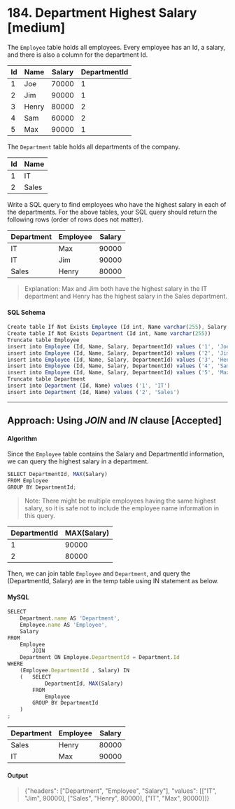 # 184.	Department Highest Salary [medium]

The `Employee` table holds all employees. Every employee has an Id, a salary, and there is also a column for the department Id.

 Id | Name  | Salary | DepartmentId 
--|--|--|--
 1  | Joe   | 70000  | 1            
 2  | Jim   | 90000  | 1            
 3  | Henry | 80000  | 2            
 4  | Sam   | 60000  | 2            
 5  | Max   | 90000  | 1            

The `Department` table holds all departments of the company.

 Id | Name     
--|--
| 1  | IT       
| 2  | Sales    

Write a SQL query to find employees who have the highest salary in each of the departments. For the above tables, your SQL query should return the following rows (order of rows does not matter).

 Department | Employee | Salary 
--|--|--
 IT         | Max      | 90000  
 IT         | Jim      | 90000  
 Sales      | Henry    | 80000  


> Explanation:
Max and Jim both have the highest salary in the IT department and Henry has the highest salary in the Sales department.

#### SQL Schema
```javascript
Create table If Not Exists Employee (Id int, Name varchar(255), Salary int, DepartmentId int)
Create table If Not Exists Department (Id int, Name varchar(255))
Truncate table Employee
insert into Employee (Id, Name, Salary, DepartmentId) values ('1', 'Joe', '70000', '1')
insert into Employee (Id, Name, Salary, DepartmentId) values ('2', 'Jim', '90000', '1')
insert into Employee (Id, Name, Salary, DepartmentId) values ('3', 'Henry', '80000', '2')
insert into Employee (Id, Name, Salary, DepartmentId) values ('4', 'Sam', '60000', '2')
insert into Employee (Id, Name, Salary, DepartmentId) values ('5', 'Max', '90000', '1')
Truncate table Department
insert into Department (Id, Name) values ('1', 'IT')
insert into Department (Id, Name) values ('2', 'Sales')
```

---
## Approach: Using _JOIN_ and _IN_ clause [Accepted]
#### Algorithm
Since the `Employee` table contains the Salary and DepartmentId information, we can query the highest salary in a department.
```javascript
SELECT DepartmentId, MAX(Salary)
FROM Employee
GROUP BY DepartmentId;
```
> Note: There might be multiple employees having the same highest salary, so it is safe not to include the employee name information in this query.

 DepartmentId | MAX(Salary) 
--|--
 1            | 90000       
 2            | 80000       
 
 Then, we can join table `Employee` and `Department`, and query the (DepartmentId, Salary) are in the temp table using IN statement as below.
 
 #### MySQL
```javascript
SELECT
    Department.name AS 'Department',
    Employee.name AS 'Employee',
    Salary
FROM
    Employee
        JOIN
    Department ON Employee.DepartmentId = Department.Id
WHERE
    (Employee.DepartmentId , Salary) IN
    (   SELECT
            DepartmentId, MAX(Salary)
        FROM
            Employee
        GROUP BY DepartmentId
	)
;
```
 Department | Employee | Salary 
--|--|--
 Sales      | Henry    | 80000  
 IT         | Max      | 90000  
 
 #### Output
> {"headers": ["Department", "Employee", "Salary"], "values": [["IT", "Jim", 90000], ["Sales", "Henry", 80000], ["IT", "Max", 90000]]}
